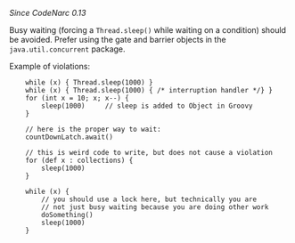 
*Since CodeNarc 0.13*

Busy waiting (forcing a `Thread.sleep()` while waiting on a condition) should be avoided. Prefer using the gate and
barrier objects in the `java.util.concurrent` package.

Example of violations:

```
    while (x) { Thread.sleep(1000) }
    while (x) { Thread.sleep(1000) { /* interruption handler */} }
    for (int x = 10; x; x--) {
        sleep(1000)     // sleep is added to Object in Groovy
    }

    // here is the proper way to wait:
    countDownLatch.await()

    // this is weird code to write, but does not cause a violation
    for (def x : collections) {
        sleep(1000)
    }

    while (x) {
        // you should use a lock here, but technically you are
        // not just busy waiting because you are doing other work
        doSomething()
        sleep(1000)
    }
```

